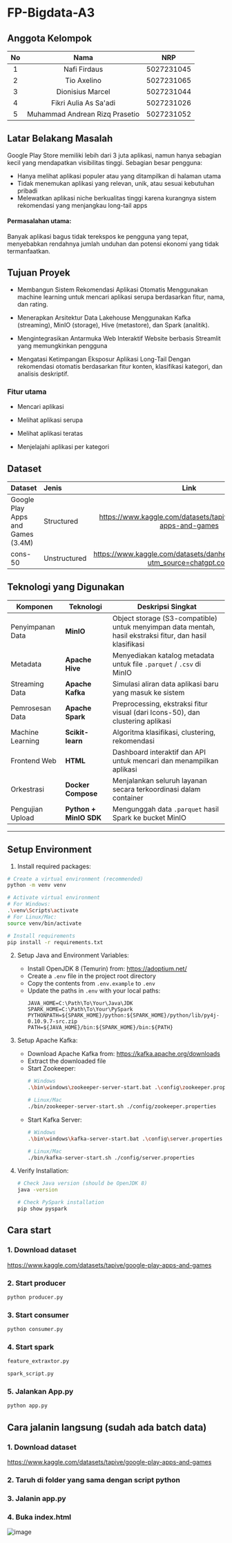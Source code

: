 # FP-Bigdata-A3

## Anggota Kelompok
| No             | Nama | NRP |
| :----------------: | :------: | :----: |
| 1        |   Nafi Firdaus    | 5027231045 |
| 2           |   Tio Axelino   | 5027231065 |
| 3    |  Dionisius Marcel   | 5027231044 |
| 4 |  Fikri Aulia As Sa'adi   | 5027231026 |
| 5 |  Muhammad Andrean Rizq Prasetio    | 5027231052 |

## Latar Belakang Masalah
Google Play Store memiliki lebih dari 3 juta aplikasi, namun hanya sebagian kecil yang mendapatkan visibilitas tinggi. Sebagian besar pengguna:
- Hanya melihat aplikasi populer atau yang ditampilkan di halaman utama
- Tidak menemukan aplikasi yang relevan, unik, atau sesuai kebutuhan pribadi
- Melewatkan aplikasi niche berkualitas tinggi karena kurangnya sistem rekomendasi yang menjangkau long-tail apps

#### Permasalahan utama:
Banyak aplikasi bagus tidak terekspos ke pengguna yang tepat, menyebabkan rendahnya jumlah unduhan dan potensi ekonomi yang tidak termanfaatkan.

## Tujuan Proyek
- Membangun Sistem Rekomendasi Aplikasi Otomatis Menggunakan machine learning untuk mencari aplikasi serupa berdasarkan fitur, nama, dan rating.

- Menerapkan Arsitektur Data Lakehouse Menggunakan Kafka (streaming), MinIO (storage), Hive (metastore), dan Spark (analitik).

- Mengintegrasikan Antarmuka Web Interaktif Website berbasis Streamlit yang memungkinkan pengguna

- Mengatasi Ketimpangan Eksposur Aplikasi Long-Tail Dengan rekomendasi otomatis berdasarkan fitur konten, klasifikasi kategori, dan analisis deskriptif.

### Fitur utama

- Mencari aplikasi

- Melihat aplikasi serupa

- Melihat aplikasi teratas

- Menjelajahi aplikasi per kategori

## Dataset

| Dataset             | Jenis | Link |
| :---------------- | :------ | :----: |
| Google Play Apps and Games (3.4M)        |   Structured    | https://www.kaggle.com/datasets/tapive/google-play-apps-and-games |
| cons-50           |   Unstructured   | https://www.kaggle.com/datasets/danhendrycks/icons50?utm_source=chatgpt.com |

## Teknologi yang Digunakan

| Komponen         | Teknologi              | Deskripsi Singkat                                                                                        |
| ---------------- | ---------------------- | -------------------------------------------------------------------------------------------------------- |
| Penyimpanan Data | **MinIO**              | Object storage (S3-compatible) untuk menyimpan data mentah, hasil ekstraksi fitur, dan hasil klasifikasi |
| Metadata         | **Apache Hive**        | Menyediakan katalog metadata untuk file `.parquet` / `.csv` di MinIO                                     |
| Streaming Data   | **Apache Kafka**       | Simulasi aliran data aplikasi baru yang masuk ke sistem                                                  |
| Pemrosesan Data  | **Apache Spark**       | Preprocessing, ekstraksi fitur visual (dari Icons-50), dan clustering aplikasi                           |
| Machine Learning | **Scikit-learn**       | Algoritma klasifikasi, clustering, rekomendasi                                                           |
| Frontend Web     |  **HTML**   | Dashboard interaktif dan API untuk mencari dan menampilkan aplikasi                                      |
| Orkestrasi       | **Docker Compose**     | Menjalankan seluruh layanan secara terkoordinasi dalam container                                         |
| Pengujian Upload | **Python + MinIO SDK** | Mengunggah data `.parquet` hasil Spark ke bucket MinIO                                                   |

------------------------------------

## Setup Environment
1. Install required packages:
```bash
# Create a virtual environment (recommended)
python -m venv venv

# Activate virtual environment
# For Windows:
.\venv\Scripts\activate
# For Linux/Mac:
source venv/bin/activate

# Install requirements
pip install -r requirements.txt
```

2. Setup Java and Environment Variables:
   - Install OpenJDK 8 (Temurin) from: https://adoptium.net/
   - Create a `.env` file in the project root directory
   - Copy the contents from `.env.example` to `.env`
   - Update the paths in `.env` with your local paths:
     ```env
     JAVA_HOME=C:\Path\To\Your\Java\JDK
     SPARK_HOME=C:\Path\To\Your\PySpark
     PYTHONPATH=${SPARK_HOME}/python:${SPARK_HOME}/python/lib/py4j-0.10.9.7-src.zip
     PATH=${JAVA_HOME}/bin:${SPARK_HOME}/bin:${PATH}
     ```

3. Setup Apache Kafka:
   - Download Apache Kafka from: https://kafka.apache.org/downloads
   - Extract the downloaded file
   - Start Zookeeper:
     ```bash
     # Windows
     .\bin\windows\zookeeper-server-start.bat .\config\zookeeper.properties
     
     # Linux/Mac
     ./bin/zookeeper-server-start.sh ./config/zookeeper.properties
     ```
   - Start Kafka Server:
     ```bash
     # Windows
     .\bin\windows\kafka-server-start.bat .\config\server.properties
     
     # Linux/Mac
     ./bin/kafka-server-start.sh ./config/server.properties
     ```

3. Verify Installation:
   ```bash
   # Check Java version (should be OpenJDK 8)
   java -version
   
   # Check PySpark installation
   pip show pyspark
   ```

## Cara start
### 1. Download dataset
https://www.kaggle.com/datasets/tapive/google-play-apps-and-games
### 2. Start producer
```py
python producer.py
```
### 3. Start consumer
```py
python consumer.py
```
### 4. Start spark
```py
feature_extraxtor.py
```
```py
spark_script.py
```
### 5. Jalankan App.py
```py
python app.py
```

## Cara jalanin langsung (sudah ada batch data)
### 1. Download dataset
https://www.kaggle.com/datasets/tapive/google-play-apps-and-games
### 2. Taruh di folder yang sama dengan script python
### 3. Jalanin app.py
### 4. Buka index.html
![image](https://github.com/user-attachments/assets/84e30298-b934-45fe-833b-ec5b38d698c5)

